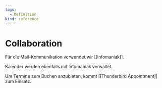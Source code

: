 ```yaml
---
tags:
  - Definition
kind: reference
---
```

# Collaboration

Für die Mail-Kommunikation verwendet wir [[Infomaniak]].

Kalender werden ebenfalls mit Infomaniak verwaltet.

Um Termine zum Buchen anzubieten, kommt [[Thunderbird Appointment]] zum Einsatz.